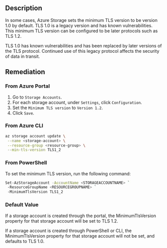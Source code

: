 ## Description

In some cases, Azure Storage sets the minimum TLS version to be version 1.0 by default. TLS 1.0 is a legacy version and has known vulnerabilities. This minimum TLS version can be configured to be later protocols such as TLS 1.2.

TLS 1.0 has known vulnerabilities and has been replaced by later versions of the TLS protocol. Continued use of this legacy protocol affects the security of data in transit.

## Remediation

### From Azure Portal

1. Go to `Storage Accounts`.
2. For each storage account, under `Settings`, click `Configuration`.
3. Set the `Minimum TLS version` to `Version 1.2`.
4. Click `Save`.

### From Azure CLI

```bash
az storage account update \
 --name <storage-account> \
 --resource-group <resource-group> \
 --min-tls-version TLS1_2
```

### From PowerShell

To set the minimum TLS version, run the following command:

```bash
Set-AzStorageAccount -AccountName <STORAGEACCOUNTNAME> `
 -ResourceGroupName <RESOURCEGROUPNAME> `
 -MinimumTlsVersion TLS1_2
```

### Default Value

If a storage account is created through the portal, the MinimumTlsVersion property for that storage account will be set to TLS 1.2.

If a storage account is created through PowerShell or CLI, the MinimumTlsVersion property for that storage account will not be set, and defaults to TLS 1.0.
